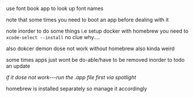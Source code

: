 use font book app to look up font names

note that some times you need to boot an app before dealing with it 

note inorder to do some things i.e setup docker with homebrew you need to
`xcode-select --install` no clue why....


also dokcer demon dose not work without homebrew also kinda weird

some times apps just wont be do-able/have to be removed inorder to todo an update


*if it dose not work---run the *.app file first via spotlight** 


homebrew is installed separately so manage it accordingly
